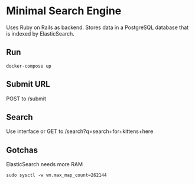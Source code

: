 # Minimal Search Engine

Uses Ruby on Rails as backend. Stores data in a PostgreSQL database that is indexed by ElasticSearch.

## Run

    docker-compose up

## Submit URL 

POST to /submit

## Search

Use interface or GET to /search?q=search+for+kittens+here

## Gotchas

ElasticSearch needs more RAM

    sudo sysctl -w vm.max_map_count=262144
